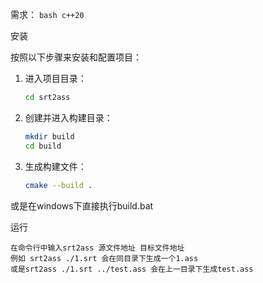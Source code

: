 需求：
    ```bash
    c++20
    ```

安装

按照以下步骤来安装和配置项目：

1.  进入项目目录：
    
    ```bash
    cd srt2ass
    ```
    
2.  创建并进入构建目录：
    
    ```bash
    mkdir build
    cd build
    ```
    
3.  生成构建文件：
    
    ```bash
    cmake --build .
    ```

或是在windows下直接执行build.bat

运行

    在命令行中输入srt2ass 源文件地址 目标文件地址
    例如 srt2ass ./1.srt 会在同目录下生成一个1.ass
    或是srt2ass ./1.srt ../test.ass 会在上一目录下生成test.ass
    

